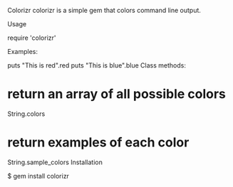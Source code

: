 Colorizr
colorizr is a simple gem that colors command line output.

Usage

require 'colorizr'

Examples:

puts "This is red".red
puts "This is blue".blue
Class methods:

# return an array of all possible colors
String.colors

# return examples of each color
String.sample_colors
Installation

$ gem install colorizr